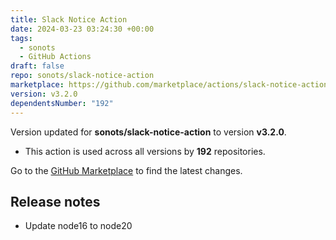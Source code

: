 ```yaml
---
title: Slack Notice Action
date: 2024-03-23 03:24:30 +00:00
tags:
  - sonots
  - GitHub Actions
draft: false
repo: sonots/slack-notice-action
marketplace: https://github.com/marketplace/actions/slack-notice-action
version: v3.2.0
dependentsNumber: "192"
---
```



Version updated for **sonots/slack-notice-action** to version **v3.2.0**.
- This action is used across all versions by **192** repositories.

Go to the [GitHub Marketplace](https://github.com/marketplace/actions/slack-notice-action) to find the latest changes.

## Release notes

* Update node16 to node20
